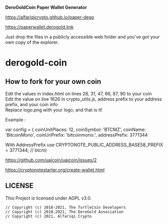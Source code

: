 
**DeroGoldCoin Paper Wallet Generator**

https://alfariqicrypto.github.io/paper-dego

https://paperwallet.derogold.link

Just drop the files in a publicly accessible web folder and you've got your own copy of the explorer.

# derogold-coin
## How to fork for your own coin
Edit the values in index.html on lines 28, 31, 47, 66, 87, 90  to your coin  
Edit the value on line 1626 in crypto_utils.js, address prefix to your address prefix, and your coin info  
Replace logo.png with your logo, and that is it!

Example :

var config = {
coinUnitPlaces: 12,
coinSymbol: 'BTCMZ',
coinName: 'BitcoinMono',
coinUriPrefix: 'bitcoinmono:',
addressPrefix: 3771344
 
With AddressPrefix use CRYPTONOTE_PUBLIC_ADDRESS_BASE58_PREFIX = 3771344; // btcm) 

https://github.com/uaicoin/uaicoin/issues/2

https://cryptonotestarter.org/create-wallet.html

## LICENSE

This Project is licensed under AGPL v3.0.
```
// Copyright (c) 2018-2021, The TurtleCoin Developers
// Copyright (c) 2018-2021, The DeroGold Association
// Copyright (c) 2021, Alfariqi Crypto
```
